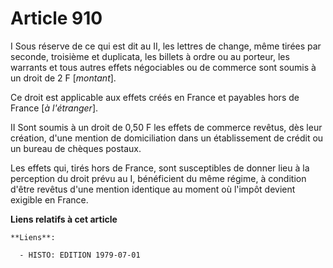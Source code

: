 # Article 910

I  Sous réserve de ce qui est dit au II, les lettres de change, même tirées par seconde, troisième et duplicata, les billets
à ordre ou au porteur, les warrants et tous autres effets négociables ou de commerce sont soumis à un droit de 2 F
[*montant*].

Ce droit est applicable aux effets créés en France et payables hors de France [*à l'étranger*].

II  Sont soumis à un droit de 0,50 F les effets de commerce revêtus, dès leur création, d'une mention de domiciliation dans
un établissement de crédit ou un bureau de chèques postaux.

Les effets qui, tirés hors de France, sont susceptibles de donner lieu à la perception du droit prévu au I, bénéficient du
même régime, à condition d'être revêtus d'une mention identique au moment où l'impôt devient exigible en France.

**Liens relatifs à cet article**

	**Liens**:

	  - HISTO: EDITION 1979-07-01
